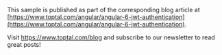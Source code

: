 This sample is published as part of the corresponding blog article at [https://www.toptal.com/angular/angular-6-jwt-authentication](https://www.toptal.com/angular/angular-6-jwt-authentication).

Visit https://www.toptal.com/blog and subscribe to our newsletter to read great posts!
